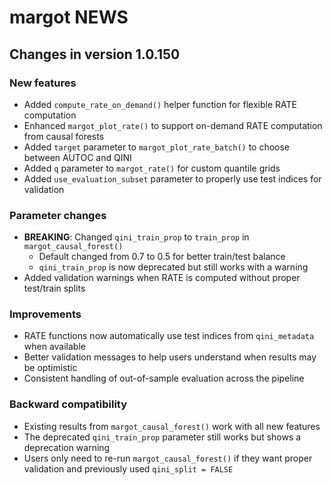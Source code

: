 # margot NEWS

## Changes in version 1.0.150

### New features
* Added `compute_rate_on_demand()` helper function for flexible RATE computation
* Enhanced `margot_plot_rate()` to support on-demand RATE computation from causal forests
* Added `target` parameter to `margot_plot_rate_batch()` to choose between AUTOC and QINI
* Added `q` parameter to `margot_rate()` for custom quantile grids
* Added `use_evaluation_subset` parameter to properly use test indices for validation

### Parameter changes
* **BREAKING**: Changed `qini_train_prop` to `train_prop` in `margot_causal_forest()` 
  - Default changed from 0.7 to 0.5 for better train/test balance
  - `qini_train_prop` is now deprecated but still works with a warning
* Added validation warnings when RATE is computed without proper test/train splits

### Improvements
* RATE functions now automatically use test indices from `qini_metadata` when available
* Better validation messages to help users understand when results may be optimistic
* Consistent handling of out-of-sample evaluation across the pipeline

### Backward compatibility
* Existing results from `margot_causal_forest()` work with all new features
* The deprecated `qini_train_prop` parameter still works but shows a deprecation warning
* Users only need to re-run `margot_causal_forest()` if they want proper validation and previously used `qini_split = FALSE`